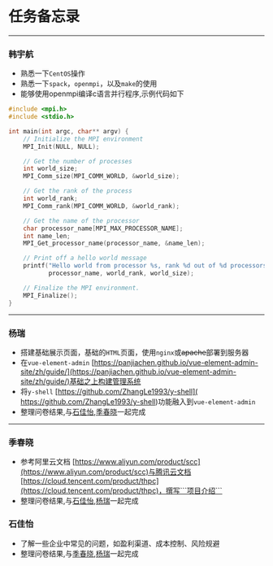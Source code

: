 # 任务备忘录

----

### 韩宇航

- 熟悉一下```CentOS```操作
- 熟悉一下```spack```，```openmpi```，以及```make```的使用
- 能够使用openmpi编译c语言并行程序,示例代码如下

```CPP
#include <mpi.h>
#include <stdio.h>

int main(int argc, char** argv) {
    // Initialize the MPI environment
    MPI_Init(NULL, NULL);

    // Get the number of processes
    int world_size;
    MPI_Comm_size(MPI_COMM_WORLD, &world_size);

    // Get the rank of the process
    int world_rank;
    MPI_Comm_rank(MPI_COMM_WORLD, &world_rank);

    // Get the name of the processor
    char processor_name[MPI_MAX_PROCESSOR_NAME];
    int name_len;
    MPI_Get_processor_name(processor_name, &name_len);

    // Print off a hello world message
    printf("Hello world from processor %s, rank %d out of %d processors\n",
           processor_name, world_rank, world_size);

    // Finalize the MPI environment.
    MPI_Finalize();
}
```


---

### 杨瑞

- 搭建基础展示页面，基础的```HTML```页面，使用```nginx```或~~apache~~部署到服务器
- 在```vue-element-admin``` [https://panjiachen.github.io/vue-element-admin-site/zh/guide/](https://panjiachen.github.io/vue-element-admin-site/zh/guide/)基础之上构建管理系统
- 将```y-shell``` [https://github.com/ZhangLe1993/y-shell]( https://github.com/ZhangLe1993/y-shell)功能融入到```vue-element-admin```
- 整理问卷结果,与[石佳怡](#石佳怡),[季春晓](#季春晓)一起完成


---

### 季春晓

- 参考阿里云文档 [https://www.aliyun.com/product/scc](https://www.aliyun.com/product/scc)与腾讯云文档 [https://cloud.tencent.com/product/thpc](https://cloud.tencent.com/product/thpc)，撰写```项目介绍```
- 整理问卷结果,与[石佳怡](#石佳怡),[杨瑞](#杨瑞)一起完成


### 石佳怡

- 了解一些企业中常见的问题，如盈利渠道、成本控制、风险规避
- 整理问卷结果,与[季春晓](#季春晓),[杨瑞](#杨瑞)一起完成





